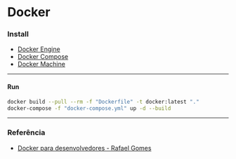 # Docker

### Install
* [Docker Engine](https://docs.docker.com/engine/install/)
* [Docker Compose](https://docs.docker.com/compose/install/)
* [Docker Machine](https://docs.docker.com/machine/install-machine/)

---

#### Run
~~~bash
docker build --pull --rm -f "Dockerfile" -t docker:latest "."
docker-compose -f "docker-compose.yml" up -d --build 
~~~

---

### Referência
* [Docker para desenvolvedores - Rafael Gomes](https://leanpub.com/dockerparadesenvolvedores)